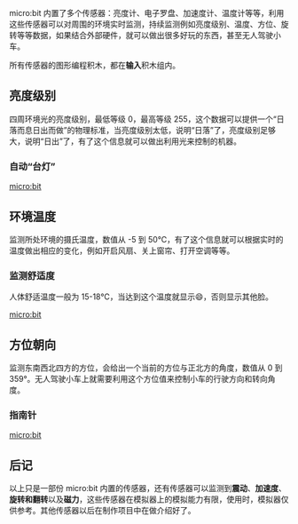 micro:bit 内置了多个传感器：亮度计、电子罗盘、加速度计、温度计等等，利用这些传感器可以对周围的环境实时监测，持续监测例如亮度级别、温度、方位、旋转等等数据，如果结合外部硬件，就可以做出很多好玩的东西，甚至无人驾驶小车。

所有传感器的图形编程积木，都在**输入**积木组内。

## 亮度级别

四周环境光的亮度级别，最低等级 0，最高等级 255，这个数据可以提供一个“日落而息日出而做”的物理标准，当亮度级别太低，说明“日落”了，亮度级别足够大，说明“日出”了，有了这个信息就可以做出利用光来控制的机器。

### 自动“台灯”

[micro:bit](https://makecode.microbit.org/#pub:_gURYD7WKXi2X ":include :type=iframe")

## 环境温度

监测所处环境的摄氏温度，数值从 -5 到 50℃，有了这个信息就可以根据实时的温度做出相应的变化，例如开启风扇、关上窗帘、打开空调等等。

### 监测舒适度

人体舒适温度一般为 15-18℃，当达到这个温度就显示:smile:，否则显示其他脸。

[micro:bit](https://makecode.microbit.org/#pub:_208HaYU41JC9 ":include :type=iframe")

## 方位朝向

监测东南西北四方的方位，会给出一个当前的方位与正北方的角度，数值从 0 到 359°。无人驾驶小车上就需要利用这个方位值来控制小车的行驶方向和转向角度。

### 指南针

[micro:bit](https://makecode.microbit.org/#pub:_Ei0VJ5VgfUC0 ":include :type=iframe")

## 后记

以上只是一部份 micro:bit 内置的传感器，还有传感器可以监测到**震动**、**加速度**、**旋转和翻转**以及**磁力**，这些传感器在模拟器上的模拟能力有限，使用时，模拟器仅供参考。其他传感器以后在制作项目中在做介绍好了。
